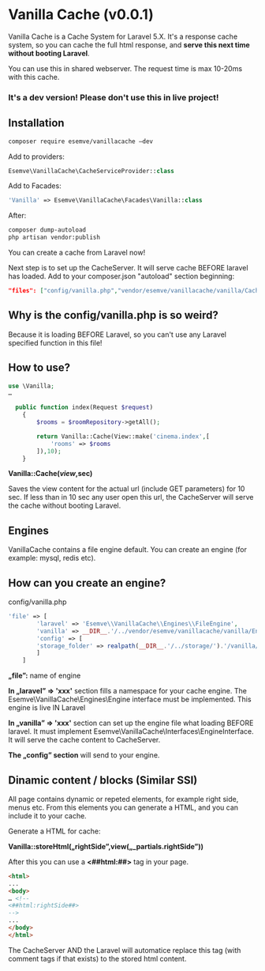 # Vanilla Cache (v0.0.1)

Vanilla Cache is a Cache System for Laravel 5.X. It's a response cache system, so you can cache the full html response, and **serve this next time without booting Laravel**. 

You can use this in shared webserver. The request time is max 10-20ms with this cache.

### It's a dev version! Please don't use this in live project!

## Installation

```bash
composer require esemve/vanillacache –dev
```

Add to providers:
```php
Esemve\VanillaCache\CacheServiceProvider::class
```

Add to Facades:
```php
'Vanilla' => Esemve\VanillaCache\Facades\Vanilla::class
```

After:
```bash
composer dump-autoload
php artisan vendor:publish
```

You can create a cache from Laravel now! 

Next step is to set up the CacheServer. It will serve cache BEFORE laravel has loaded. Add to your composer.json "autoload" section beginning:

```json
"files": ["config/vanilla.php","vendor/esemve/vanillacache/vanilla/CacheServer.php"],
```

## Why is the config/vanilla.php is so weird?

Because it is loading BEFORE Laravel, so you can't use any Laravel specified function in this file!


## How to use?

```php
use \Vanilla;
…

  public function index(Request $request)
    {
        $rooms = $roomRepository->getAll();

        return Vanilla::Cache(View::make('cinema.index',[
            'rooms' => $rooms
        ]),10);
    }
```

**Vanilla::Cache($view,$sec)**

Saves the view content for the actual url (include GET parameters) for 10 sec. If less than in 10 sec any user open this url, the CacheServer will serve the cache without booting Laravel.



## Engines
VanillaCache contains a file engine default. You can create an engine (for example: mysql, redis etc). 


## How can you create an engine? 
config/vanilla.php

```php
'file' => [
	    'laravel' => 'Esemve\\VanillaCache\\Engines\\FileEngine',
	    'vanilla' => __DIR__.'/../vendor/esemve/vanillacache/vanilla/Engines/FileEngine.php',
	    'config' => [
		'storage_folder' => realpath(__DIR__.'/../storage/').'/vanilla/'
	    ]
	]
```

**„file”:** name of engine

**In „laravel” => 'xxx'** section fills a namespace for your cache engine. The Esemve\VanillaCache\Engines\Engine interface must be implemented. This engine is live IN Laravel

**In „vanilla” => 'xxx'** section can set up the engine file what loading BEFORE laravel. It must implement Esemve\VanillaCache\Interfaces\EngineInterface. It will serve the cache content to CacheServer.

**The „config” section** will send to your engine.


## Dinamic content / blocks (Similar SSI)
All page contains dynamic or repeted elements, for example right side, menus etc. From this elements you can generate a HTML, and you can include it to your cache.

Generate a HTML for cache:

**Vanilla::storeHtml(„rightSide”,view(„_partials.rightSide”))**

After this you can use a **<##html:##>** tag in your page.
```html
<html>
...
<body>
… <!--
<##html:rightSide##>
-->
...
</body>
</html>
```
The CacheServer AND the Laravel will automatice replace this tag (with comment tags if that exists) to the stored html content.

